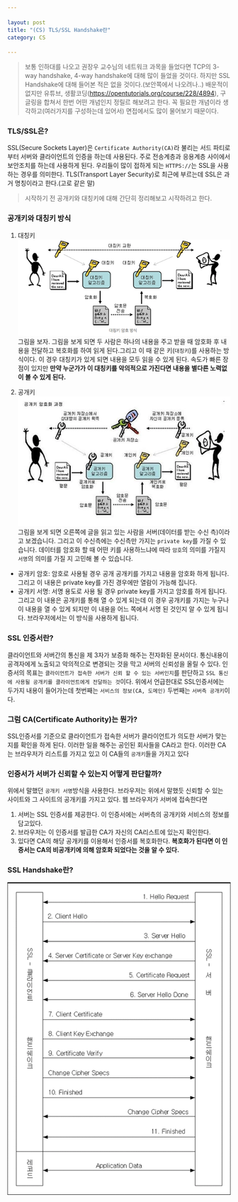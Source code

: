 ```yaml
---

layout: post
title: "(CS) TLS/SSL Handshake란"
category: CS

---
```


> 보통 인하대를 나오고 권장우 교수님의 네트워크 과목을 들었다면 TCP의 3-way handshake, 4-way handshake에 대해 많이 들었을 것이다. 하지만 SSL Handshake에 대해 들어본 적은 없을 것이다.(보안쪽에서 나오려나..) 배운적이 없지만 유튜브, 생활코딩(https://opentutorials.org/course/228/4894), 구글링을 합쳐서 한번 어떤 개념인지 정릴르 해보려고 한다. 꼭 필요한 개념이라 생각하고(여러가지를 구성하는데 있어서) 면접에서도 많이 물어보기 때문이다.


### TLS/SSL은?
SSL(Secure Sockets Layer)은 `Certificate Authority(CA)`라 불리는 서드 파티로부터 서버와 클라이언트의 인증을 하는데 사용된다. 주로 전송계층과 응용계층 사이에서 보안조치를 하는데 사용하게 된다. 우리들이 많이 접하게 되는 `HTTPS://`는 SSL을 사용하는 경우를 의미한다. TLS(Transport Layer Security)로 최근에 부르는데 SSL은 과거 명칭이라고 한다.(고로 같은 말)

> 시작하기 전 공개키와 대칭키에 대해 간단히 정리해보고 시작하려고 한다.

### 공개키와 대칭키 방식
1. 대칭키
<img src = "../../../post_img/201711/07/2.png"/><br/>
그림을 보자. 그림을 보게 되면 두 사람은 하나의 내용을 주고 받을 때 암호화 후 내용을 전달하고 복호화를 하여 읽게 된다.그리고 이 때 같은 키(`대칭키`)를 사용하는 방식이다. 이 경우 대칭키가 있게 되면 내용을 모두 읽을 수 있게 된다. 속도가 빠른 장점이 있지만 **만약 누군가가 이 대칭키를 악의적으로 가진다면 내용을 별다른 노력없이 볼 수 있게 된다.**

2. 공개키
<img src = "../../../post_img/201711/07/3.png"/><br/>
그림을 보게 되면 오른쪽에 글을 읽고 있는 사람을 서버(데이터를 받는 수신 측)이라고 보겠습니다. 그리고 이 수신측에는 수신측만 가지는 `private key`를 가질 수 있습니다. 데이터를 암호화 할 때 어떤 키를 사용하느냐에 따라 `암호`의 의미를 가질지 `서명`의 의미를 가질 지 고민해 볼 수 있습니다. 
* 공개키 암호: 암호로 사용될 경우 공개 공개키를 가지고 내용을 암호화 하게 됩니다. 그리고 이 내용은 private key를 가진 경우에만 열람이 가능해 집니다.
* 공개키 서명: 서명 용도로 사용 될 경우 private key를 가지고 암호를 하게 됩니다. 그리고 이 내용은 공개키를 통해 열 수 있게 되는데 이 경우 공개키를 가지는 누구나 이 내용을 열 수 있게 되지만 이 내용을 어느 쪽에서 서명 된 것인지 알 수 있게 됩니다. 브라우저에서는 이 방식을 사용하게 됩니다.

### SSL 인증서란?
클라이언트와 서버간의 통신을 제 3자가 보증화 해주는 전자화된 문서이다. 통신내용이 공격자에게 노출되고 악의적으로 변경되는 것을 막고 서버의 신뢰성을 올릴 수 있다. 인증서의 목표는 `클라이언트가 접속한 서버가 신뢰 할 수 있는 서버인지`를 판단하고 `SSL 통신에 사용될 공개키를 클라이언트에게 전달하는 것`이다. 위에서 언급한대로 SSL인증서에는 두가지 내용이 들어가는데 첫번째는 `서비스의 정보(CA, 도메인)` 두번째는 `서버측 공개키`이다.

### 그럼 CA(Certificate Authority)는 뭔가?
SSL인증서를 기준으로 클라이언트가 접속한 서버가 클라이언트가 의도한 서버가 맞는지를 확인을 하게 된다. 이러한 일을 해주는 공인된 회사들을 CA라고 한다. 이러한 CA는 브라우저가 리스트를 가지고 있고 이 CA들의 `공개키`들을 가지고 있다

### 인증서가 서버가 신뢰할 수 있는지 어떻게 판단할까?
위에서 말했던 `공개키 서명`방식을 사용한다. 브라우저는 위에서 말했듯 신뢰할 수 있는 사이트와 그 사이트의 공개키를 가지고 있다. 웹 브라우저가 서버에 접속한다면
1. 서버는 SSL 인증서를 제공한다. 이 인증서에는 서버측의 공개키와 서비스의 정보를 담고있다.
2. 브라우저는 이 인증서를 발급한 CA가 자신의 CA리스트에 있는지 확인한다.
3. 있다면 CA의 해당 공개키를 이용해서 인증서를 복호화한다. **복호화가 된다면 이 인증서는 CA의 비공개키에 의해 암호화 되었다는 것을 알 수 있다.**

### SSL Handshake란?
<img src = "../../../post_img/201711/07/1.png"/><br/>


<br/><br/>
